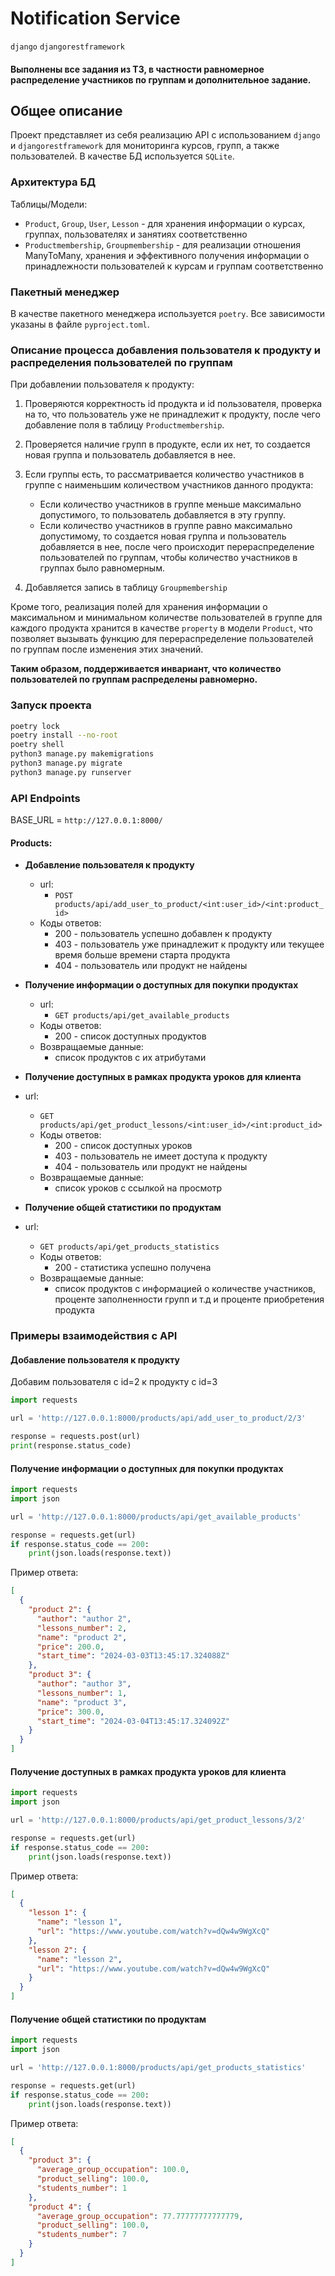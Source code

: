 # Notification Service

`django` `djangorestframework`

#### Выполнены все задания из ТЗ, в частности равномерное распределение участников по группам и дополнительное задание.

## Общее описание

Проект представляет из себя реализацию API с использованием `django` и `djangorestframework` для
мониторинга курсов, групп, а также пользователей. В качестве БД используется `SQLite`.

### Архитектура БД

Таблицы/Модели:

- `Product`, `Group`, `User`, `Lesson` - для хранения информации о курсах, группах, пользователях и занятиях
  соответственно
- `Productmembership`, `Groupmembership` - для реализации отношения ManyToMany, хранения и эффективного получения
  информации о принадлежности пользователей к курсам и группам соответственно

### Пакетный менеджер

В качестве пакетного менеджера используется `poetry`. Все зависимости указаны в файле `pyproject.toml`.

### Описание процесса добавления пользователя к продукту и распределения пользователей по группам

При добавлении пользователя к продукту:

1. Проверяются корректность id продукта и id пользователя, проверка на то,
   что пользователь уже не принадлежит к продукту, после чего добавление поля в таблицу `Productmembership`.
2. Проверяется наличие групп в продукте, если их нет, то создается новая группа и пользователь добавляется в нее.
3. Если группы есть, то рассматривается количество участников в группе с наименьшим количеством участников данного
   продукта:

    - Если количество участников в группе меньше максимально допустимого, то пользователь добавляется в эту группу.
    - Если количество участников в группе равно максимально допустимому, то создается новая группа и пользователь
      добавляется в нее,
      после чего происходит перераспределение пользователей по группам, чтобы количество участников в группах было
      равномерным.

4. Добавляется запись в таблицу `Groupmembership`

Кроме того, реализация полей для хранения информации о максимальном и минимальном количестве пользователей
в группе для каждого продукта хранится в качестве `property` в модели `Product`, что позволяет вызывать функцию для
перераспределение пользователей по группам после изменения этих значений.

**Таким образом, поддерживается инвариант, что количество пользователей по группам распределены равномерно.**

### Запуск проекта

```bash
poetry lock
poetry install --no-root
poetry shell
python3 manage.py makemigrations
python3 manage.py migrate
python3 manage.py runserver
```

### API Endpoints

BASE_URL = `http://127.0.0.1:8000/`

#### Products:

- **Добавление пользователя к продукту**
    - url:
        - `POST products/api/add_user_to_product/<int:user_id>/<int:product_id>`
    - Коды ответов:
        - 200 - пользователь успешно добавлен к продукту
        - 403 - пользователь уже принадлежит к продукту или текущее время больше времени старта продукта
        - 404 - пользователь или продукт не найдены

- **Получение информации о доступных для покупки продуктах**
    - url:
        - `GET products/api/get_available_products`
    - Коды ответов:
        - 200 - список доступных продуктов
    - Возвращаемые данные:
        - список продуктов с их атрибутами

- **Получение доступных в рамках продукта уроков для клиента**
- url:
    - `GET products/api/get_product_lessons/<int:user_id>/<int:product_id>`
    - Коды ответов:
        - 200 - список доступных уроков
        - 403 - пользователь не имеет доступа к продукту
        - 404 - пользователь или продукт не найдены
    - Возвращаемые данные:
        - список уроков с ссылкой на просмотр

- **Получение общей статистики по продуктам**
- url:
    - `GET products/api/get_products_statistics`
    - Коды ответов:
        - 200 - статистика успешно получена
    - Возвращаемые данные:
        - список продуктов с информацией о количестве участников, проценте заполненности групп и т.д и проценте
          приобретения продукта

### Примеры взаимодействия с API

#### Добавление пользователя к продукту

Добавим пользователя с id=2 к продукту с id=3

```python
import requests

url = 'http://127.0.0.1:8000/products/api/add_user_to_product/2/3'

response = requests.post(url)
print(response.status_code)
```

#### Получение информации о доступных для покупки продуктах

```python
import requests
import json

url = 'http://127.0.0.1:8000/products/api/get_available_products'

response = requests.get(url)
if response.status_code == 200:
    print(json.loads(response.text))
```

Пример ответа:

```json
[
  {
    "product 2": {
      "author": "author 2",
      "lessons_number": 2,
      "name": "product 2",
      "price": 200.0,
      "start_time": "2024-03-03T13:45:17.324088Z"
    },
    "product 3": {
      "author": "author 3",
      "lessons_number": 1,
      "name": "product 3",
      "price": 300.0,
      "start_time": "2024-03-04T13:45:17.324092Z"
    }
  }
]
```

#### Получение доступных в рамках продукта уроков для клиента

```python
import requests
import json

url = 'http://127.0.0.1:8000/products/api/get_product_lessons/3/2'

response = requests.get(url)
if response.status_code == 200:
    print(json.loads(response.text))
```

Пример ответа:

```json
[
  {
    "lesson 1": {
      "name": "lesson 1",
      "url": "https://www.youtube.com/watch?v=dQw4w9WgXcQ"
    },
    "lesson 2": {
      "name": "lesson 2",
      "url": "https://www.youtube.com/watch?v=dQw4w9WgXcQ"
    }
  }
]
```

#### Получение общей статистики по продуктам

```python
import requests
import json

url = 'http://127.0.0.1:8000/products/api/get_products_statistics'

response = requests.get(url)
if response.status_code == 200:
    print(json.loads(response.text))
```

Пример ответа:

```json
[
  {
    "product 3": {
      "average_group_occupation": 100.0,
      "product_selling": 100.0,
      "students_number": 1
    },
    "product 4": {
      "average_group_occupation": 77.77777777777779,
      "product_selling": 100.0,
      "students_number": 7
    }
  }
]
```

